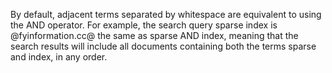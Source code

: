 By default, adjacent terms separated by whitespace are equivalent to
using the AND operator. For example, the search query sparse index is 
@fyinformation.cc@
the same as sparse AND index, meaning that the search results will include all 
documents containing both the terms sparse and index, in any order.
